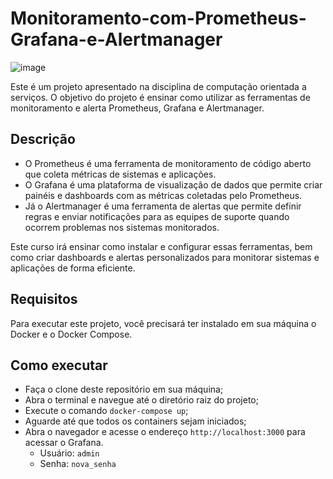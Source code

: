 # Monitoramento-com-Prometheus-Grafana-e-Alertmanager
![image](https://github.com/user-attachments/assets/717dcf82-7dc3-4140-8395-15f6007e928e)


Este é um projeto apresentado na disciplina de computação orientada a serviços. O objetivo do projeto é ensinar como utilizar as ferramentas de monitoramento e alerta Prometheus, Grafana e Alertmanager.

## Descrição

- O Prometheus é uma ferramenta de monitoramento de código aberto que coleta métricas de sistemas e aplicações.
- O Grafana é uma plataforma de visualização de dados que permite criar painéis e dashboards com as métricas coletadas pelo Prometheus.
- Já o Alertmanager é uma ferramenta de alertas que permite definir regras e enviar notificações para as equipes de suporte quando ocorrem problemas nos sistemas monitorados.

Este curso irá ensinar como instalar e configurar essas ferramentas, bem como criar dashboards e alertas personalizados para monitorar sistemas e aplicações de forma eficiente.

## Requisitos

Para executar este projeto, você precisará ter instalado em sua máquina o Docker e o Docker Compose.

## Como executar

- Faça o clone deste repositório em sua máquina;
- Abra o terminal e navegue até o diretório raiz do projeto;
- Execute o comando `docker-compose up`;
- Aguarde até que todos os containers sejam iniciados;
- Abra o navegador e acesse o endereço `http://localhost:3000` para acessar o Grafana.
  - Usuário: `admin`
  - Senha: `nova_senha`
